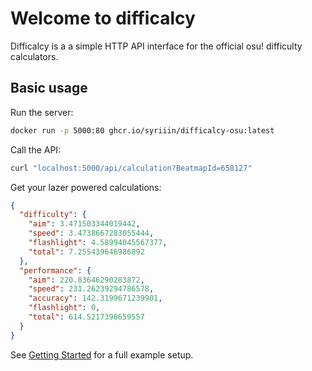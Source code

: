 # Welcome to difficalcy

Difficalcy is a a simple HTTP API interface for the official osu! difficulty calculators.

## Basic usage

Run the server:

```sh
docker run -p 5000:80 ghcr.io/syriiin/difficalcy-osu:latest
```

Call the API:

```sh
curl "localhost:5000/api/calculation?BeatmapId=658127"
```

Get your lazer powered calculations:

```json
{
  "difficulty": {
    "aim": 3.471503344019442,
    "speed": 3.4738667283055444,
    "flashlight": 4.58994045567377,
    "total": 7.255439646986892
  },
  "performance": {
    "aim": 220.83646290283872,
    "speed": 231.26239294786578,
    "accuracy": 142.3199671239901,
    "flashlight": 0,
    "total": 614.5217398659557
  }
}
```

See [Getting Started](./getting-started.md) for a full example setup.

